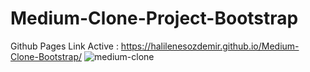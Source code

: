 # Medium-Clone-Project-Bootstrap
Github Pages Link Active : https://halilenesozdemir.github.io/Medium-Clone-Bootstrap/
![medium-clone](https://user-images.githubusercontent.com/89264559/173194684-6c880226-ab7f-4cc1-a566-135a4eef6a84.png)
